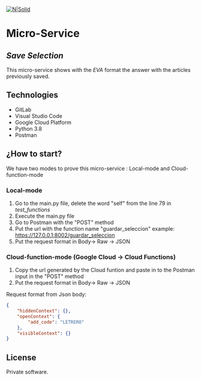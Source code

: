 [![N|Solid](https://i.ibb.co/LtT31vK/eva-150px.png)](https://eva.bot/)

# Micro-Service 

## **_Save Selection_**

This micro-service shows with the _EVA_ format the answer with the articles previously saved.

## Technologies 

- GitLab
- Visual Studio Code
- Google Cloud Platform
- Python 3.8
- Postman


## ¿How to start?

We have two modes to prove this micro-service : Local-mode and Cloud-function-mode

### Local-mode

1. Go to the main.py file, delete the word "self" from the line 79 in _test_functions_
2. Execute the main.py file 
3. Go to Postman with the "POST" method
4. Put the url with the function name "guardar_seleccion" example: https://127.0.0.1:8002/guardar_seleccion
5. Put the request format in Body-> Raw -> JSON

### Cloud-function-mode (Google Cloud -> Cloud Functions)

1. Copy the url generated by the Cloud funtion and paste in to the Postman input in the "POST" method
2. Put the request format in Body-> Raw -> JSON

Request format from Json body:

```json
{
    "hiddenContext": {},
    "openContext": {
        "add_code": "LETRERO"
    },
    "visibleContext": {}
}
```

## License

Private software.

